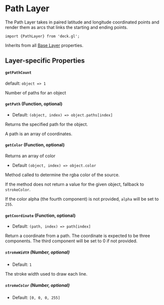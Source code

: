 # Path Layer

The Path Layer takes in paired latitude and longitude coordinated points and
render them as arcs that links the starting and ending points.

    import {PathLayer} from 'deck.gl';

Inherits from all [Base Layer](/docs/layers/base-layer.md) properties.

## Layer-specific Properties


#### `getPathCount`

default: `object => 1`

Number of paths for an object


#### `getPath` (Function, optional)

- Default: `(object, index) => object.paths[index]`

Returns the specified path for the object.

A path is an array of coordinates.


#### `getColor` (Function, optional)

Returns an array of color

- Default `(object, index) => object.color`

Method called to determine the rgba color of the source.

If the method does not return a value for the given object,
fallback to `strokeColor`.

If the color alpha (the fourth component) is not provided,
`alpha` will be set to `255`.


#### `getCoordinate` (Function, optional)

- Default: `(path, index) => path[index]`

Return a coordinate from a path. The coordinate is expected to be
three components. The third component will be set to 0 if not provided.


##### `strokeWidth` (Number, optional)

- Default: `1`

The stroke width used to draw each line.


##### `strokeColor` (Number, optional)

- Default: `[0, 0, 0, 255]`

